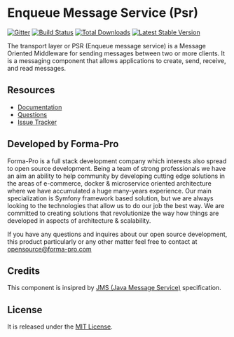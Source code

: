 # Enqueue Message Service (Psr)

[![Gitter](https://badges.gitter.im/php-enqueue/Lobby.svg)](https://gitter.im/php-enqueue/Lobby)
[![Build Status](https://travis-ci.org/php-enqueue/psr-queue.png?branch=master)](https://travis-ci.org/php-enqueue/psr-queue)
[![Total Downloads](https://poser.pugx.org/enqueue/psr-queue/d/total.png)](https://packagist.org/packages/enqueue/psr-queue)
[![Latest Stable Version](https://poser.pugx.org/enqueue/psr-queue/version.png)](https://packagist.org/packages/enqueue/psr-queue)

The transport layer or PSR (Enqueue message service) is a Message Oriented Middleware for sending messages between two or more clients. 
It is a messaging component that allows applications to create, send, receive, and read messages. 

## Resources

* [Documentation](https://github.com/php-enqueue/enqueue-dev/blob/master/docs/index.md)
* [Questions](https://gitter.im/php-enqueue/Lobby)
* [Issue Tracker](https://github.com/php-enqueue/enqueue-dev/issues)

## Developed by Forma-Pro

Forma-Pro is a full stack development company which interests also spread to open source development. 
Being a team of strong professionals we have an aim an ability to help community by developing cutting edge solutions in the areas of e-commerce, docker & microservice oriented architecture where we have accumulated a huge many-years experience. 
Our main specialization is Symfony framework based solution, but we are always looking to the technologies that allow us to do our job the best way. We are committed to creating solutions that revolutionize the way how things are developed in aspects of architecture & scalability.

If you have any questions and inquires about our open source development, this product particularly or any other matter feel free to contact at opensource@forma-pro.com

## Credits

This component is insipred by [JMS (Java Message Service)](https://docs.oracle.com/javaee/7/api/javax/jms/package-summary.html) specification.

## License

It is released under the [MIT License](LICENSE).

